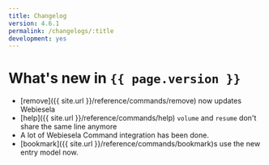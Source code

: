 ```yaml
---
title: Changelog
version: 4.6.1
permalink: /changelogs/:title
development: yes
---
```


# What's new in `{{ page.version }}`
- [remove]({{ site.url }}/reference/commands/remove) now updates Webiesela
- [help]({{ site.url }}/reference/commands/help) `volume` and `resume` don't share the same line anymore
- A lot of Webiesela Command integration has been done.
- [bookmark]({{ site.url }}/reference/commands/bookmark)s use the new entry model now.
